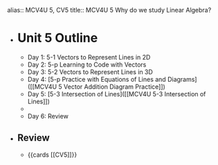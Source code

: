 alias:: MCV4U 5, CV5
title:: MCV4U 5 Why do we study Linear Algebra?

- # Unit 5 Outline
	- Day 1:  5-1 Vectors to Represent Lines in 2D
	- Day 2:  5-p Learning to Code with Vectors
	- Day 3:  5-2 Vectors to Represent Lines in 3D
	- Day 4: [5-p Practice with Equations of Lines and Diagrams]([[MCV4U 5 Vector Addition Diagram Practice]])
	- Day 5: [5-3 Intersection of Lines]([[MCV4U 5-3 Intersection of Lines]])
	-
	- Day 6:  Review
- ## Review
	- {{cards [[CV5]]}}